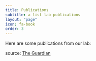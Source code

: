 ```yaml
---
title: Publications
subtitle: a list lab publications
layout: "page"
icon: fa-book
order: 3
---
```


Here are some publications from our lab:


source: [The Guardian](https://www.theguardian.com/books/booksblog/2011/jan/04/best-boring-books)
